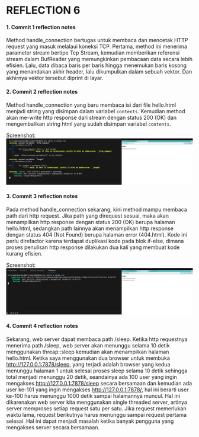 # REFLECTION 6

#### 1. Commit 1 reflection notes
Method handle_connection bertugas untuk membaca dan mencetak HTTP request yang masuk melalaui koneksi TCP. Pertama, method ini menerima parameter stream bertipe Tcp Stream, kemudian memberikan referensi stream dalam BufReader yang memungkinkan pembacaan data secara lebih efisien. Lalu, data dibaca baris per baris hingga menemukan baris kosong yang menandakan akhir header, lalu dikumpulkan dalam sebuah vektor. Dan akhirnya vektor tersebut diprint di layar.

#### 2. Commit 2 reflection notes
Method handle_connection yang baru membaca isi dari file hello.html menjadi string yang disimpan dalam variabel `contents`. Kemudian method akan me-write http response dari stream dengan status 200 (OK) dan mengembalikan string html yang sudah disimpan variabel `contents`.

Screenshot:
![Commit 2 screen capture](/assets/images/commit2.png)

#### 3. Commit 3 reflection notes
Pada method handle_connection sekarang, kini method mampu membaca path dari http request. Jika path yang direquest sesuai, maka akan menampilkan http response dengan status 200 (OK) berupa halaman hello.html, sedangkan path lainnya akan menampilkan http response dengan status 404 (Not Found) berupa halaman error (404.html). Kode ini perlu direfactor karena terdapat duplikasi kode pada blok if-else, dimana proses penulisan http response dilakukan dua kali yang membuat kode kurang efisien.

Screenshot: 
![Commit 3 screen capture](/assets/images/commit3.png)

#### 4. Commit 4 reflection notes
Sekarang, web server dapat membaca path /sleep. Ketika http requestnya menerima path /sleep, web server akan menunggu selama 10 detik menggunakan threap::sleep kemudian akan menampilkan halaman hello.html. Ketika saya menggunakan dua browser untuk membuka http://127.0.0.1:7878/sleep, yang terjadi adalah browser yang kedua menunggu halaman 1 untuk selesai proses sleep selama 10 detik sehingga total menjadi menunggu 20 detik, seandainya ada 100 user yang ingin mengakses http://127.0.0.1:7878/sleep secara bersamaan dan kemudian ada user ke-101 yang ingin mengakses http://127.0.0.1:7878/, hal ini berarti user ke-100 harus menunggu 1000 detik sampai halamannya muncul. Hal ini dikarenakan web server kita menggunakan single threaded server, artinya server memproses setiap request satu per satu. Jika request memerlukan waktu lama, request berikutnya harus menunggu sampai request pertama selesai. Hal ini dapat menjadi masalah ketika banyak pengguna yang mengakses server secara bersamaan.